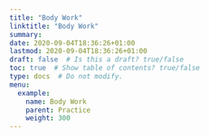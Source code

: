 ```yaml
---
title: "Body Work"
linktitle: "Body Work"
summary:
date: 2020-09-04T18:36:26+01:00
lastmod: 2020-09-04T18:36:26+01:00
draft: false  # Is this a draft? true/false
toc: true  # Show table of contents? true/false
type: docs  # Do not modify.
menu:
  example:
    name: Body Work
    parent: Practice
    weight: 300
---
```

